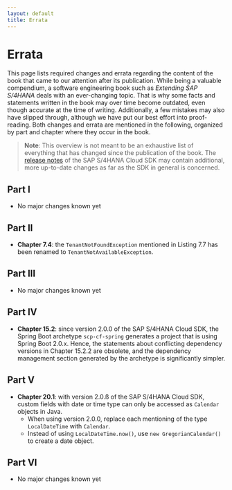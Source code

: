 ```yaml
---
layout: default
title: Errata
---
```

# Errata
This page lists required changes and errata regarding the content of the book that came to our attention after its publication.
While being a valuable compendium, a software engineering book such as _Extending SAP S/4HANA_ deals with an ever-changing topic.
That is why some facts and statements written in the book may over time become outdated, even though accurate at the time of writing.
Additionally, a few mistakes may also have slipped through, although we have put our best effort into proof-reading.
Both changes and errata are mentioned in the following, organized by part and chapter where they occur in the book.

> **Note**: This overview is not meant to be an exhaustive list of everything that has changed since the publication of the book.
> The [release notes](https://help.sap.com/http.svc/rc/6c02295dfa8f47cf9c08a19f2e172901/1.0/en-US/index.html) of the SAP S/4HANA Cloud SDK may contain additional, more up-to-date changes as far as the SDK in general is concerned.

## Part I
* No major changes known yet

## Part II
* **Chapter 7.4**: the `TenantNotFoundException` mentioned in Listing 7.7 has been renamed to `TenantNotAvailableException`.

## Part III
* No major changes known yet

## Part IV
* **Chapter 15.2**: since version 2.0.0 of the SAP S/4HANA Cloud SDK, the Spring Boot archetype `scp-cf-spring` generates a project that is using Spring Boot 2.0.x. Hence, the statements about conflicting dependency versions in Chapter 15.2.2 are obsolete, and the dependency management section generated by the archetype is significantly simpler.

## Part V
* **Chapter 20.1**: with version 2.0.ß of the SAP S/4HANA Cloud SDK, custom fields with date or time type can only be accessed as `Calendar` objects in Java.
  * When using version 2.0.0, replace each mentioning of the type `LocalDateTime` with `Calendar`.
  * Instead of using `LocalDateTime.now()`, use `new GregorianCalendar()` to create a date object.

## Part VI
* No major changes known yet